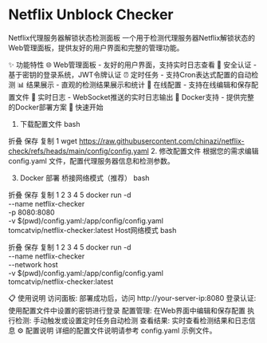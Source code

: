 # Netflix Unblock Checker

Netflix代理服务器解锁状态检测面板
一个用于检测代理服务器Netflix解锁状态的Web管理面板，提供友好的用户界面和完整的管理功能。

✨ 功能特性
🌐 Web管理面板 - 友好的用户界面，支持实时日志查看
🔐 安全认证 - 基于密钥的登录系统，JWT令牌认证
⏰ 定时任务 - 支持Cron表达式配置的自动检测
📊 结果展示 - 直观的检测结果展示和统计
🔧 在线配置 - 支持在线编辑和保存配置文件
📝 实时日志 - WebSocket推送的实时日志输出
🐳 Docker支持 - 提供完整的Docker部署方案
🚀 快速开始
1. 下载配置文件
bash

折叠
保存
复制
1
wget https://raw.githubusercontent.com/chinazi/netflix-check/refs/heads/main/config/config.yaml
2. 修改配置文件
根据您的需求编辑 config.yaml 文件，配置代理服务器信息和检测参数。

3. Docker 部署
桥接网络模式（推荐）
bash

折叠
保存
复制
1
2
3
4
5
docker run -d \
  --name netflix-checker \
  -p 8080:8080 \
  -v $(pwd)/config.yaml:/app/config/config.yaml \
  tomcatvip/netflix-checker:latest
Host网络模式
bash

折叠
保存
复制
1
2
3
4
5
docker run -d \
  --name netflix-checker \
  --network host \
  -v $(pwd)/config.yaml:/app/config/config.yaml \
  tomcatvip/netflix-checker:latest
  
📋 使用说明
访问面板: 部署成功后，访问 http://your-server-ip:8080
登录认证: 使用配置文件中设置的密钥进行登录
配置管理: 在Web界面中编辑和保存配置
执行检测: 手动触发或设置定时任务自动检测
查看结果: 实时查看检测结果和日志信息
⚙️ 配置说明
详细的配置文件说明请参考 config.yaml 示例文件。







